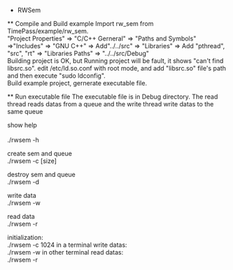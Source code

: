* RWSem

** Compile and Build example
Import rw_sem from TimePass/example/rw_sem.<br/>
"Project Properties" => "C/C++ Gerneral" => "Paths and Symbols" =>"Includes" => "GNU C++" => Add"../../src" => "Libraries" => Add "pthread", "src", "rt" => "Libraries Paths" => "../../src/Debug"<br/>
Building project is OK, but Running project will be fault, it shows "can't find libsrc.so". edit /etc/ld.so.conf with root mode, and add "libsrc.so" file's path and then execute "sudo ldconfig".<br/>
Build example project, gernerate executable file.<br/>

** Run executable file
The executable file is in Debug directory. The read thread reads datas from a queue and the write thread write datas to the same queue <br/>

show help <br/>    
     ./rwsem -h      

create sem and queue <br/>
     ./rwsem -c [size]

destroy sem and queue <br/>
     ./rwsem -d

write data <br/>
     ./rwsem -w

read data <br/>
     ./rwsem -r


initialization:</br>
     ./rwsem -c 1024
in a terminal write datas:</br>
     ./rwsem -w
in other terminal read datas:</br>
     ./rwsem -r

